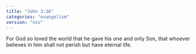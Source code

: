 ```yaml
---
title: "John 3:16"
categories: "evangelism"
version: "niv"
---
```


For God so loved the world that he gave his one and only Son, that whoever believes in him shall not perish but have eternal life.